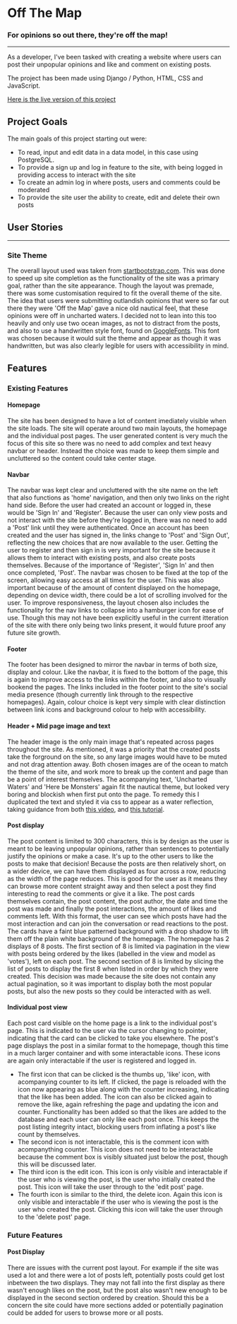 # Off The Map

### For opinions so out there, they're off the map!

---

As a developer, I've been tasked with creating a website where users can post their unpopular opinions and like and comment on existing posts.

The project has been made using Django / Python, HTML, CSS and JavaScript.

[Here is the live version of this project](https://off-the-map.herokuapp.com/)

## Project Goals

The main goals of this project starting out were:
- To read, input and edit data in a data model, in this case using PostgreSQL.
- To provide a sign up and log in feature to the site, with being logged in providing access to interact with the site
- To create an admin log in where posts, users and comments could be moderated
- To provide the site user the ability to create, edit and delete their own posts

## User Stories



---

### Site Theme

The overall layout used was taken from [startbootstrap.com](https://startbootstrap.com/). This was done to speed up site completion as the functionality of the site was a primary goal, rather than the site appearance. Though the layout was premade, there was some customisation required to fit the overall theme of the site. The idea that users were submitting outlandish opinions that were so far out there they were 'Off the Map' gave a nice old nautical feel, that these opinions were off in uncharted waters. I decided not to lean into this too heavily and only use two ocean images, as not to distract from the posts, and also to use a handwritten style font, found on [GoogleFonts](https://fonts.google.com/specimen/Amatic+SC?category=Display,Handwriting&preview.text=Off%20The%20Map&preview.text_type=custom#standard-styles). This font was chosen because it would suit the theme and appear as though it was handwritten, but was also clearly legible for users with accessibility in mind.

## Features

### Existing Features

#### Homepage

The site has been designed to have a lot of content imediately visible when the site loads. The site will operate around two main layouts, the homepage and the individual post pages. The user generated content is very much the focus of this site so there was no need to add complex and text heavy navbar or header. Instead the choice was made to keep them simple and uncluttered so the content could take center stage.

#### Navbar

The navbar was kept clear and uncluttered with the site name on the left that also functions as 'home' navigation, and then only two links on the right hand side. Before the user had created an account or logged in, these would be 'Sign In' and 'Register'. Because the user can only view posts and not interact with the site before they're logged in, there was no need to add a 'Post' link until they were authenticated. Once an account has been created and the user has signed in, the links change to 'Post' and 'Sign Out', reflecting the new choices that are now available to the user. Getting the user to register and then sign in is very important for the site because it allows them to interact with existing posts, and also create posts themselves. Because of the importance of 'Register', 'Sign In' and then once completed, 'Post'. The navbar was chosen to be fixed at the top of the screen, allowing easy access at all times for the user. This was also important because of the amount of content displayed on the homepage, depending on device width, there could be a lot of scrolling involved for the user. To improve responsiveness, the layout chosen also includes the functionality for the nav links to collapse into a hamburger icon for ease of use. Though this may not have been explicitly useful in the current itteration of the site with there only being two links present, it would future proof any future site growth.

#### Footer

The footer has been designed to mirror the navbar in terms of both size, display and colour. Like the navbar, it is fixed to the bottom of the page, this is again to improve access to the links within the footer, and also to visually bookend the pages. The links included in the footer point to the site's social media presence (though currently link through to the respective homepages). Again, colour choice is kept very simple with clear distinction between link icons and background colour to help with accessibility.

#### Header + Mid page image and text

The header image is the only main image that's repeated across pages throughout the site. As mentioned, it was a priority that the created posts take the forground on the site, so any large images would have to be muted and not drag attention away. Both chosen images are of the ocean to match the theme of the site, and work more to break up the content and page than be a point of interest themselves. The acompanying text, 'Uncharted Waters' and 'Here be Monsters' again fit the nautical theme, but looked very boring and blockish when first put onto the page. To remedy this I duplicated the text and styled it via css to appear as a water reflection, taking guidance from both [this video](https://www.youtube.com/watch?v=nqa-nC6vMqY&t=1s), and [this tutorial](https://www.geeksforgeeks.org/how-to-create-reflection-effect-using-html-and-css/).

#### Post display

The post content is limited to 300 characters, this is by design as the user is meant to be leaving unpopular opinions, rather than sentences to potentially justify the opinions or make a case. It's up to the other users to like the posts to make that decision! Because the posts are then relatively short, on a wider device, we can have them displayed as four across a row, reducing as the width of the page reduces. This is good for the user as it means they can browse more content straight away and then select a post they find interesting to read the comments or give it a like. 
The post cards themselves contain, the post content, the post author, the date and time the post was made and finally the post interactions, the amount of likes and comments left. With this format, the user can see which posts have had the most interaction and can join the conversation or read reactions to the post. The cards have a faint blue patterned background with a drop shadow to lift them off the plain white background of the homepage.
The homepage has 2 displays of 8 posts. The first section of 8 is limited via pagination in the view with posts being ordered by the likes (labelled in the view and model as 'votes'), left on each post. The second section of 8 is limited by slicing the list of posts to display the first 8 when listed in order by which they were created.
This decision was made because the site does not contain any actual pagination, so it was important to display both the most popular posts, but also the new posts so they could be interacted with as well.

#### Individual post view

Each post card visible on the home page is a link to the individual post's page. This is indicated to the user via the cursor changing to pointer, indicating that the card can be clicked to take you elsewhere. The post's page displays the post in a similar format to the homepage, though this time in a much larger container and with some interactable icons. These icons are again only interactable if the user is registered and logged in.
- The first icon that can be clicked is the thumbs up, 'like' icon, with acompanying counter to its left. If clicked, the page is reloaded with the icon now appearing as blue along with the counter increasing, indicating that the like has been added. The icon can also be clicked again to remove the like, again refreshing the page and updating the icon and counter. Functionality has been added so that the likes are added to the database and each user can only like each post once. This keeps the post listing integrity intact, blocking users from inflating a post's like count by themselves.
- The second icon is not interactable, this is the comment icon with acompanything counter. This icon does not need to be interactable because the comment box is visibly situated just below the post, though this will be discussed later. 
- The third icon is the edit icon. This icon is only visible and interactable if the user who is viewing the post, is the user who intially created the post. This icon will take the user through to the 'edit post' page.
- The fourth icon is similar to the third, the delete icon. Again this icon is only visible and interactable if the user who is viewing the post is the user who created the post. Clicking this icon will take the user through to the 'delete post' page.

### Future Features

#### Post Display

 There are issues with the current post layout. For example if the site was used a lot and there were a lot of posts left, potentially posts could get lost inbetween the two displays. They may not fall into the first display as there wasn't enough likes on the post, but the post also wasn't new enough to be displayed in the second section ordered by creation. Should this be a concern the site could have more sections added or potentially pagination could be added for users to browse more or all posts.